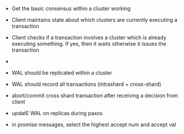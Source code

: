 - Get the basic consensus within a cluster working
- Client maintains state about which clusters are currently executing a transaction
- Client checks if a transaction involves a cluster which is already executing something. If yes, then it waits otherwise it issues the transaction
- 

- WAL should be replicated within a cluster
- WAL should record all transactions (intrashard + cross-shard)
- abort/commit cross shard transaction after receiving a decision from client
- updatE WAL on replicas during paxos
- in promise messages, select the highest accept num and accept val